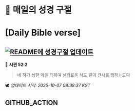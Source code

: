 # 🙏 매일의 성경 구절
# [Daily Bible verse]
## [![README에 성경구절 업데이트](https://github.com/DONGSUKA/first_test/actions/workflows/update-readme-bible.yml/badge.svg)](https://github.com/DONGSUKA/first_test/actions/workflows/update-readme-bible.yml)
<!-- START_BIBLE_VERSE -->
📖 **시편 52:2**
> 네 혀가 심한 악을 꾀하여 날카로운 삭도 같이 간사를 행하는도다

🕊️ _업데이트 시각: 2025-10-07 08:38:37 KST_
  <!-- END_BIBLE_VERSE -->
## GITHUB_ACTION
